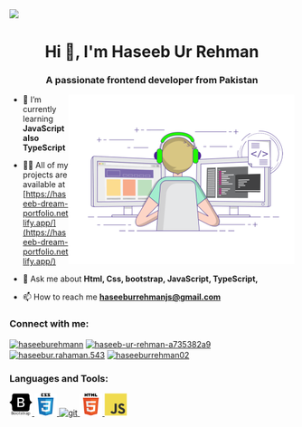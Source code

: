 <img src="https://user-images.githubusercontent.com/90236635/232446433-d5540fa2-fe28-4bb8-b929-cdb51fe61336.gif">
<h1 align="center">Hi 👋, I'm Haseeb Ur Rehman</h1>
<h3 align="center">A passionate frontend developer from Pakistan</h3>
<img align="right" alt="Coding" width="400" src="https://raw.githubusercontent.com/devSouvik/devSouvik/master/gif3.gif">        



- 🌱 I’m currently learning **JavaScript also TypeScript**

- 👨‍💻 All of my projects are available at [https://haseeb-dream-portfolio.netlify.app/](https://haseeb-dream-portfolio.netlify.app/)

- 💬 Ask me about **Html, Css, bootstrap, JavaScript, TypeScript,**

- 📫 How to reach me **haseeburrehmanjs@gmail.com**


<h3 align="left">Connect with me:</h3>
<p align="left">
<a href="https://twitter.com/haseeburehmann" target="blank"><img align="center" src="https://raw.githubusercontent.com/rahuldkjain/github-profile-readme-generator/master/src/images/icons/Social/twitter.svg" alt="haseeburehmann" height="30" width="40" /></a>
<a href="https://linkedin.com/in/haseeb-ur-rehman-a735382a9" target="blank"><img align="center" src="https://raw.githubusercontent.com/rahuldkjain/github-profile-readme-generator/master/src/images/icons/Social/linked-in-alt.svg" alt="haseeb-ur-rehman-a735382a9" height="30" width="40" /></a>
<a href="https://fb.com/haseebur.rahaman.543" target="blank"><img align="center" src="https://raw.githubusercontent.com/rahuldkjain/github-profile-readme-generator/master/src/images/icons/Social/facebook.svg" alt="haseebur.rahaman.543" height="30" width="40" /></a>
<a href="https://instagram.com/haseeburrehman02" target="blank"><img align="center" src="https://raw.githubusercontent.com/rahuldkjain/github-profile-readme-generator/master/src/images/icons/Social/instagram.svg" alt="haseeburrehman02" height="30" width="40" /></a>
</p>

<h3 align="left">Languages and Tools:</h3>
<p align="left"> <a href="https://getbootstrap.com" target="_blank" rel="noreferrer"> <img src="https://raw.githubusercontent.com/devicons/devicon/master/icons/bootstrap/bootstrap-plain-wordmark.svg" alt="bootstrap" width="40" height="40"/> </a> <a href="https://www.w3schools.com/css/" target="_blank" rel="noreferrer"> <img src="https://raw.githubusercontent.com/devicons/devicon/master/icons/css3/css3-original-wordmark.svg" alt="css3" width="40" height="40"/> </a> <a href="https://git-scm.com/" target="_blank" rel="noreferrer"> <img src="https://www.vectorlogo.zone/logos/git-scm/git-scm-icon.svg" alt="git" width="40" height="40"/> </a> <a href="https://www.w3.org/html/" target="_blank" rel="noreferrer"> <img src="https://raw.githubusercontent.com/devicons/devicon/master/icons/html5/html5-original-wordmark.svg" alt="html5" width="40" height="40"/> </a> <a href="https://developer.mozilla.org/en-US/docs/Web/JavaScript" target="_blank" rel="noreferrer"> <img src="https://raw.githubusercontent.com/devicons/devicon/master/icons/javascript/javascript-original.svg" alt="javascript" width="40" height="40"/> </a> </p>

